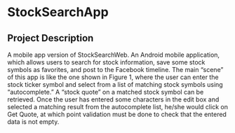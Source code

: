 # StockSearchApp

## Project Description
A mobile app version of StockSearchWeb. An Android mobile application, which allows users to search for stock information, save some stock symbols
as favorites, and post to the Facebook timeline.
The main “scene” of this app is like the one shown in Figure 1, where the user can enter the
stock ticker symbol and select from a list of matching stock symbols using “autocomplete.” A
“stock quote” on a matched stock symbol can be retrieved.
Once the user has entered some characters in the edit box and selected a matching result from
the autocomplete list, he/she would click on Get Quote, at which point validation must be done
to check that the entered data is not empty.

